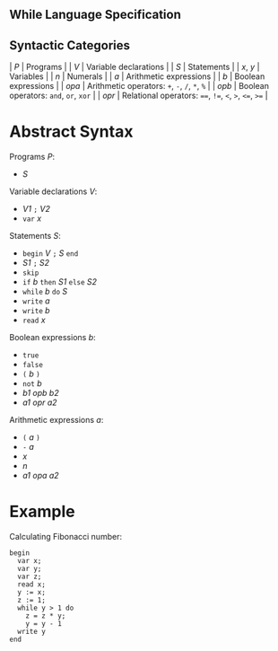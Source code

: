 While Language Specification
--

## Syntactic Categories

| _P_      | Programs                |
| _V_      | Variable declarations   |
| _S_      | Statements              |
| _x_, _y_ | Variables               |
| _n_      | Numerals                |
| _a_      | Arithmetic expressions  |
| _b_      | Boolean expressions     |
| _opa_    | Arithmetic operators: `+`, `-`, `/`, `*`, `%` |
| _opb_    | Boolean operators: `and`, `or`, `xor` |
| _opr_    | Relational operators: `==`, `!=`, `<`, `>`, `<=`, `>=` |

# Abstract Syntax

Programs _P_:
* _S_

Variable declarations _V_:
* _V1_ `;` _V2_
* `var` _x_

Statements  _S_:
* `begin` _V_ `;` _S_ `end`
* _S1_ `;` _S2_
* `skip`
* `if` _b_ `then` _S1_ `else` _S2_
* `while` _b_ `do` _S_
* `write` _a_
* `write` _b_
* `read` _x_

Boolean expressions _b_:
* `true`
* `false`
* `(` _b_ `)`
* `not` _b_
* _b1_ _opb_ _b2_
* _a1_ _opr_ _a2_

Arithmetic expressions _a_:
* `(` _a_ `)`
* `-` _a_
* _x_
* _n_
* _a1_ _opa_ _a2_

# Example

Calculating Fibonacci number:

```
begin
  var x;
  var y;
  var z;
  read x;
  y := x;
  z := 1;
  while y > 1 do
    z = z * y;
    y = y - 1
  write y
end
```
